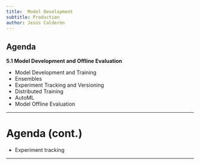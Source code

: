 ```yaml
---
title:  Model Development
subtitle: Production
author: Jesús Calderón
---
```



## Agenda

**5.1 Model Development and Offline Evaluation**
	
+ Model Development and Training 
+ Ensembles 
+ Experiment Tracking and Versioning 
+ Distributed Training
+ AutoML 
+ Model Offline Evaluation 
	

---

# Agenda (cont.)

+ Experiment tracking

---